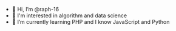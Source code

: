 - 👋 Hi, I’m @raph-16
- 👀 I'm interested in algorithm and data science
- 🌱 I’m currently learning PHP and I know JavaScript and Python

<!---
raph-16/raph-16 is a ✨ special ✨ repository because its `README.md` (this file) appears on your GitHub profile.
You can click the Preview link to take a look at your changes.
--->
